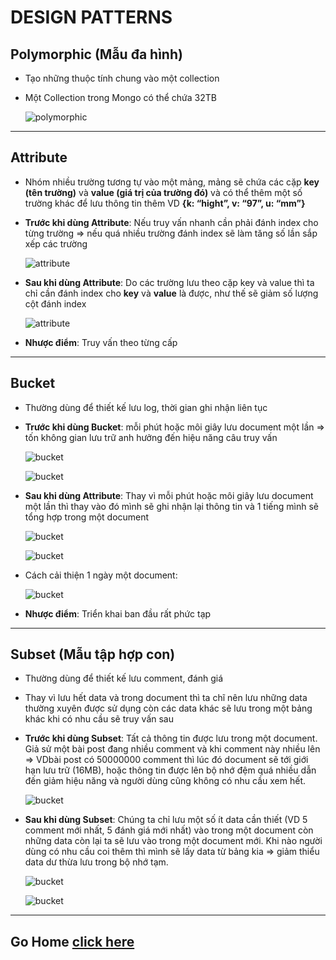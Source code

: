 # DESIGN PATTERNS

## Polymorphic (Mẫu đa hình)

- Tạo những thuộc tính chung vào một collection
- Một Collection trong Mongo có thể chứa 32TB

  ![polymorphic](https://i.imgur.com/QxfDU8w.png)

---

## Attribute

- Nhóm nhiều trường tương tự vào một mảng, mảng sẽ chứa các cặp **key (tên trường)** và **value (giá trị của trường đó)** và có thể thêm một số trường khác để lưu thông tin thêm VD **{k: “hight”, v: “97”, u: “mm”}**
- **Trước khi dùng Attribute**: Nếu truy vấn nhanh cần phải đánh index cho từng trường => nếu quá nhiều trường đánh index sẽ làm tăng số lần sắp xếp các trường

  ![attribute](https://i.imgur.com/vE4s4Vm.png)

- **Sau khi dùng Attribute**: Do các trường lưu theo cặp key và value thì ta chỉ cần đánh index cho **key** và **value** là được, như thế sẽ giảm số lượng cột đánh index

  ![attribute](https://i.imgur.com/q5IQMoH.png)

- **Nhược điểm**: Truy vấn theo từng cấp

---

## Bucket

- Thường dùng để thiết kế lưu log, thời gian ghi nhận liên tục
- **Trước khi dùng Bucket**: mỗi phút hoặc môi giây lưu document một lần => tốn không gian lưu trữ anh hưởng đến hiệu năng câu truy vấn

  ![bucket](https://i.imgur.com/u1zKeSP.png)

  ![bucket](https://i.imgur.com/3oNJvin.png)

- **Sau khi dùng Attribute**: Thay vì mỗi phút hoặc môi giây lưu document một lần thì thay vào đó mình sẽ ghi nhận lại thông tin và 1 tiếng mình sẽ tổng hợp trong một document

  ![bucket](https://i.imgur.com/VyGwOXp.png)

  ![bucket](https://i.imgur.com/nY8eWd4.png)

- Cách cải thiện 1 ngày một document:

  ![bucket](https://i.imgur.com/WPMXGfb.png)

- **Nhược điểm**: Triển khai ban đầu rất phức tạp

---

## Subset (Mẫu tập hợp con)

- Thường dùng để thiết kế lưu comment, đánh giá
- Thay vì lưu hết data và trong document thì ta chĩ nên lưu những data thường xuyên được sử dụng còn các data khác sẽ lưu trong một bảng khác khi có nhu cầu sẽ truy vấn sau
- **Trước khi dùng Subset**: Tất cả thông tin được lưu trong một document. Giả sử một bài post đang nhiều comment và khi comment này nhiều lên => VDbài post có 50000000 comment thì lúc đó document sẽ tới giới hạn lưu trữ (16MB), hoặc thông tin được lên bộ nhớ đệm quá nhiều dẫn đến giảm hiệu năng và người dùng cũng không có nhu cầu xem hết.

  ![bucket](https://i.imgur.com/KKIcyPI.png)

- **Sau khi dùng Subset**: Chúng ta chỉ lưu một số ít data cần thiết (VD 5 comment mới nhất, 5 đánh giá mới nhất) vào trong một document còn những data còn lại ta sẽ lưu vào trong một document mới. Khi nào người dùng có nhu cầu coi thêm thì mình sẽ lấy data từ bảng kia => giảm thiểu data dư thừa lưu trong bộ nhớ tạm.

  ![bucket](https://i.imgur.com/mtvK7eH.png)

  ![bucket](https://i.imgur.com/uJfiBvZ.png)

---

## Go Home [click here](../../README.md)
